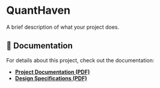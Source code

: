 # QuantHaven  

A brief description of what your project does.  

## 📖 Documentation  
For details about this project, check out the documentation:  
- **[Project Documentation (PDF)](about_project/documentation.pdf)**  
- **[Design Specifications (PDF)](about_project/design.pdf)**  
